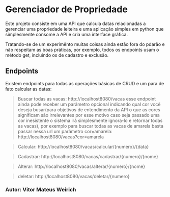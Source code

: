 # Gerenciador de Propriedade
Este projeto consiste em uma API que calcula datas relacionadas a gerenciar uma propriedade leiteira e uma aplicação simples em python que simplesmente consome a API e cria uma interface gráfica.

Tratando-se de um experimênto muitas coisas ainda estão fora do pdarão e não respeitam as boas práticas, por exemplo, todos os endpoints usam o método get, incluindo os de cadastro e exclusão.

## Endpoints
Existem endpoints para todas as operações básicas de CRUD e um para de fato calcular as datas:
> Buscar todas as vacas: http://localhost8080/vacas esse endpoint ainda pode receber um parâmetro opcional indicando qual cor você deseja busar(para objetivos de entendimento da API o que as cores significam são irrelevantes por esse motivo caso seja passado uma cor inesistente o sistema irá simplesmente ignora-lo e retornar todas as vacas), por exemplo para buscar todas as vacas de amarela basta passar nessa url um parâmetro cor=amarela: http://localhost8080/vacas?cor=amarela

> Calcular: http://localhost8080/vacas/calcular/{numero}/{data}

> Cadastrar: http://localhost8080/vacas/cadastrar/{numero}/{nome}

> Alterar: http://localhost8080/vacas/alterar/{numero}/{nome}

> deletar: http://localhost8080/vacas/deletar/{numero}

### Autor: Vitor Mateus Weirich

